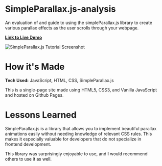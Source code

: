 # SimpleParallax.js-analysis

An evaluation of and guide to using the simpleParallax.js library to create various parallax effects as the user scrolls through your webpage.

**[Link to Live Demo](https://shanewidanagama.github.io/SimpleParallax.js-analysis/)**

![SimpleParallax.js Tutorial Screenshot](https://user-images.githubusercontent.com/46659817/234705001-fbb64dcb-5ff0-4075-bf3e-2b14b24dfdf5.png)

# How it's Made

**Tech Used:** JavaScript, HTML, CSS, SimpleParallax.js

This is a single-page site made using HTML5, CSS3, and Vanilla JavaScript and hosted on Github Pages.

# Lessons Learned

SimpleParallax.js is a library that allows you to implement beautiful parallax animations easily without needing knowledge of relevant CSS rules. This makes it especially valuable for developers that do not specialize in frontend development.

This library was surprisingly enjoyable to use, and I would recommend
others to use it as well.
